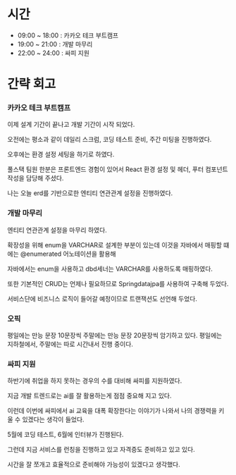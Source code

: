 # 시간
- 09:00 ~ 18:00 : 카카오 테크 부트캠프
- 19:00 ~ 21:00 : 개발 마무리
- 22:00 ~ 24:00 : 싸피 지원

# 간략 회고

### 카카오 테크 부트캠프

이제 설계 기간이 끝나고 개발 기간이 시작 되었다.

오전에는 평소과 같이 데일리 스크럼, 코딩 테스트 준비, 주간 미팅을 진행하였다.

오후에는 환경 설정 세팅을 하기로 하였다.

풀스택 팀원 한분은 프론트엔드 경험이 있어서 React 환경 설정 및 헤더, 푸터 컴포넌트 작성을 담당해 주셨다.

나는 오늘 erd를 기반으로한 엔티티 연관관계 설정을 진행하였다.

### 개발 마무리

엔티티 연관관계 설정을 마무리 하였다.

확장성을 위해 enum을 VARCHAR로 설계한 부분이 있는데 이것을 자바에서 매핑할 떄에는 @enumerated 어노테이션을 활용해

자바에서는 enum을 사용하고 dbd세너는 VARCHAR를 사용하도록 매핑하였다.

또한 기본적인 CRUD는 언제나 필요하므로 Springdatajpa를 사용하여 구축해 두었다.

서비스단에 비즈니스 로직이 들어갈 예정이므로 트랜잭션도 선언해 두었다.

### 오픽

평일에는 만능 문장 10문장씩 주말에는 만능 문장 20문장씩 암기하고 있다. 평일에는 지하철에서, 주말에는 따로 시간내서 진행 중이다.

### 싸피 지원

하반기에 취업을 하지 못하는 경우의 수를 대비해 싸피를 지원하였다.

지금 개발 트렌드로는 ai를 잘 활용하는게 점점 중요해 지고 있다.

이런데 이번에 싸피에서 ai 교육을 대폭 확장한다는 이야기가 나와서 나의 경쟁력을 키울 수 있겠다는 생각이 들었다.

5월에 코딩 테스트, 6월에 인터뷰가 진행된다.

그런데 지금 서비스를 런칭을 진행하고 있고 자격증도 준비하고 있고 있다.

시간을 잘 쪼개고 효율적으로 준비해야 가능성이 있겠다고 생각했다.